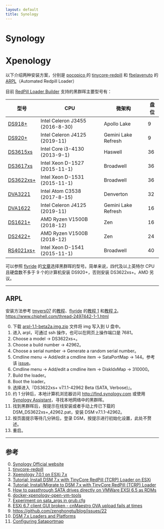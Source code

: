 ```yaml
---
layout: default
title: Synology
---
```


# Synology

# Xpenology

以下介绍两种安装方案，分别是 [pocopico
](<https://github.com/pocopico>) 的 [tinycore-redpill](<https://github.com/pocopico/tinycore-redpill>) 和 [fbelavenuto](<https://github.com/fbelavenuto>) 的 [ARPL](<https://github.com/fbelavenuto/arpl>)（Automated Redpill Loader）

目前 [RedPill Loader Builder](<https://github.com/RedPill-TTG/redpill-load>) 支持的黑群晖主要型号有：

|型号|CPU|微架构|盘位|
| -------- | -------- | -------- | -------- |
|[DS918+](https://global.download.synology.com/download/Document/Hardware/DataSheet/DiskStation/18-year/DS918+/enu/Synology_DS918_Plus_Data_Sheet_enu.pdf)|Intel Celeron J3455 (2016-8-30)|Apollo Lake|9|
|[DS920+](https://www.synology.com/en-us/products/DS920+)|Intel Celeron J4125 (2019-11)|Gemini Lake Refresh|9|
|[DS3615xs](https://global.download.synology.com/download/Document/Hardware/DataSheet/DiskStation/15-year/DS3615xs/enu/Synology_DS3615xs_Data_Sheet_enu.pdf)|Intel Core i3-4130 (2013-9-1)|Haswell|36|
|[DS3617xs](https://global.download.synology.com/download/Document/Hardware/DataSheet/DiskStation/17-year/DS3617xs/enu/Synology_DS3617xs_Data_Sheet_enu.pdf)|Intel Xeon D-1527 (2015-11-1)|Broadwell|36|
|[DS3622xs+](<https://www.synology.com/en-global/products/DS3622xs+>)|Intel Xeon D-1531 (2015-11-1)|Broadwell|36|
|[DVA3221](https://global.download.synology.com/download/Document/Hardware/DataSheet/NetworkVideoRecorder/21-year/DVA3221/enu/Synology_DVA3221_Data_Sheet_enu.pdf)|Intel Atom C3538 (2017-8-15)|Denverton|32|
|[DVA1622](https://global.download.synology.com/download/Document/Hardware/DataSheet/NetworkVideoRecorder/22-year/DVA1622/enu/Synology_DVA1622_Data_Sheet_enu.pdf)|Intel Celeron J4125 (2019-11)|Gemini Lake Refresh|16|
|[DS1621+](https://global.download.synology.com/download/Document/Hardware/DataSheet/DiskStation/21-year/DS1621+/enu/Synology_DS1621_Plus_Data_Sheet_enu.pdf)|AMD Ryzen V1500B (2018-12)|Zen|16|
|[DS2422+](https://www.synology.com/en-us/products/DS2422+)|AMD Ryzen V1500B (2018-12)|Zen|24|
|[RS4021xs+](https://www.synology.com/en-us/products/RS4021xs+)|Intel Xeon D-1541 (2015-11-1)|Broadwell|40|

可以参照 [flyride](https://xpenology.com/forum/profile/39776-flyride/) 的[文章](https://xpenology.com/forum/topic/61634-dsm-7x-loaders-and-platforms/)选择黑群晖的型号。简单来说，四代及以上英特尔 CPU 且硬盘数不多于 9 个的计算机安装 DS920+，否则安装 DS3622xs+。AMD 另议。

---

## ARPL

安装方法参考 [tmyers07](<https://github.com/tmyers07>) 的[教程](<https://www.tsunati.com/blog/xpenology-7-0-1-on-esxi-7-x>)、[flyride](https://xpenology.com/forum/profile/39776-flyride/) 的[教程 1](<https://xpenology.com/forum/topic/62547-tutorial-install-dsm-7x-with-tinycore-redpill-tcrp-loader-on-esxi/>) 和[教程 2](<https://xpenology.com/forum/topic/62221-tutorial-installmigrate-to-dsm-7x-with-tinycore-redpill-tcrp-loader/>)。https://www.chiphell.com/thread-2497442-1-1.html

0. 下载 [arpl-1.1-beta2a.img.zip](<https://github.com/fbelavenuto/arpl/releases>) 文件将 img 写入到 U 盘中。
1. 进入 arpl，可通过 ssh 操作，也可以在网页上操作端口是 7681。
2. Choose a model -> DS3622xs+。
3. Choose a build number -> 42962。
4. Choose a serial number -> Generate a random serial number。
5. Cmdline menu -> Add/edit a cmdline item -> SataPortMap -> 144。参考该 [issue](<https://github.com/fbelavenuto/arpl/issues/103#issuecomment-1216806204>)。
6. Cmdline menu -> Add/edit a cmdline item -> DiskIdxMap -> 310000。
7. Build the loader。
8. Boot the loader。
9. 选择进入『DS3622xs+ v7.1.1-42962 Beta (SATA, Verbose)』。
10. 约 1 分钟后，本地计算机浏览器访问 <http://find.synology.com> 或使用 [Synology Assistant](<https://www.synology.com/en-us/support/download/DS3622xs+?version=7.1#utilities>)，寻找本地网络中的黑群晖。
11. 找到黑群晖后，按提示在线安装或者手动上传已下载的 DSM_DS3622xs+_42962.pat，安装 DSM v7.1.1-42962。
12. 按页面提示等待几分钟后，登录 DSM，按提示进行初始化设置，此处不赘述。
13. 重启。

---

## 参考

0. [Synology Official website](<https://www.synology.com>)
1. [tinycore-redpill](<https://github.com/pocopico/tinycore-redpill>)
2. [Xpenology 7.0.1 on ESXi 7.x](<https://www.tsunati.com/blog/xpenology-7-0-1-on-esxi-7-x>)
3. [Tutorial: Install DSM 7.x with TinyCore RedPill (TCRP) Loader on ESXi](<https://xpenology.com/forum/topic/62547-tutorial-install-dsm-7x-with-tinycore-redpill-tcrp-loader-on-esxi/>)
4. [Tutorial: Install/Migrate to DSM 7.x with TinyCore RedPill (TCRP) Loader](<https://xpenology.com/forum/topic/62221-tutorial-installmigrate-to-dsm-7x-with-tinycore-redpill-tcrp-loader/>)
5. [How to passthrough SATA drives directly on VMWare EXSI 6.5 as RDMs](<https://gist.github.com/Hengjie/1520114890bebe8f805d337af4b3a064>)
6. [docker-xpenology-open-vm-tools](<https://github.com/yale-wp/docker-xpenology-open-vm-tools>)
7. [Experiment on sata_args in grub.cfg](<https://gugucomputing.wordpress.com/2018/11/11/experiment-on-sata_args-in-grub-cfg>)
8. [ESXi 6.7 client GUI broken - cnMaestro OVA upload fails at times](<https://community.cambiumnetworks.com/t/esxi-6-7-client-gui-broken-cnmaestro-ova-upload-fails-at-times/61731>)
10. <https://github.com/zenghongtu/blog/issues/22>
11. [DSM 7.x Loaders and Platforms](https://xpenology.com/forum/topic/61634-dsm-7x-loaders-and-platforms/)
12. [Configuring Sataportmap](<https://xpenology.com/forum/topic/35937-configuring-sataportmap/#comment-172654>)